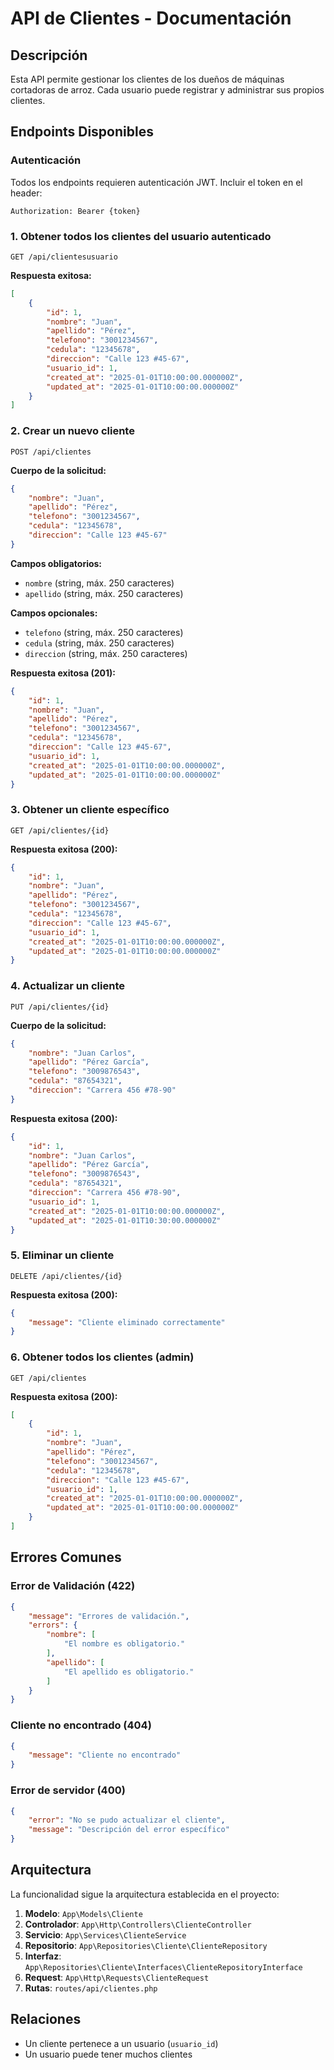 # API de Clientes - Documentación

## Descripción
Esta API permite gestionar los clientes de los dueños de máquinas cortadoras de arroz. Cada usuario puede registrar y administrar sus propios clientes.

## Endpoints Disponibles

### Autenticación
Todos los endpoints requieren autenticación JWT. Incluir el token en el header:
```
Authorization: Bearer {token}
```

### 1. Obtener todos los clientes del usuario autenticado
```
GET /api/clientesusuario
```

**Respuesta exitosa:**
```json
[
    {
        "id": 1,
        "nombre": "Juan",
        "apellido": "Pérez",
        "telefono": "3001234567",
        "cedula": "12345678",
        "direccion": "Calle 123 #45-67",
        "usuario_id": 1,
        "created_at": "2025-01-01T10:00:00.000000Z",
        "updated_at": "2025-01-01T10:00:00.000000Z"
    }
]
```

### 2. Crear un nuevo cliente
```
POST /api/clientes
```

**Cuerpo de la solicitud:**
```json
{
    "nombre": "Juan",
    "apellido": "Pérez",
    "telefono": "3001234567",
    "cedula": "12345678",
    "direccion": "Calle 123 #45-67"
}
```

**Campos obligatorios:**
- `nombre` (string, máx. 250 caracteres)
- `apellido` (string, máx. 250 caracteres)

**Campos opcionales:**
- `telefono` (string, máx. 250 caracteres)
- `cedula` (string, máx. 250 caracteres)
- `direccion` (string, máx. 250 caracteres)

**Respuesta exitosa (201):**
```json
{
    "id": 1,
    "nombre": "Juan",
    "apellido": "Pérez",
    "telefono": "3001234567",
    "cedula": "12345678",
    "direccion": "Calle 123 #45-67",
    "usuario_id": 1,
    "created_at": "2025-01-01T10:00:00.000000Z",
    "updated_at": "2025-01-01T10:00:00.000000Z"
}
```

### 3. Obtener un cliente específico
```
GET /api/clientes/{id}
```

**Respuesta exitosa (200):**
```json
{
    "id": 1,
    "nombre": "Juan",
    "apellido": "Pérez",
    "telefono": "3001234567",
    "cedula": "12345678",
    "direccion": "Calle 123 #45-67",
    "usuario_id": 1,
    "created_at": "2025-01-01T10:00:00.000000Z",
    "updated_at": "2025-01-01T10:00:00.000000Z"
}
```

### 4. Actualizar un cliente
```
PUT /api/clientes/{id}
```

**Cuerpo de la solicitud:**
```json
{
    "nombre": "Juan Carlos",
    "apellido": "Pérez García",
    "telefono": "3009876543",
    "cedula": "87654321",
    "direccion": "Carrera 456 #78-90"
}
```

**Respuesta exitosa (200):**
```json
{
    "id": 1,
    "nombre": "Juan Carlos",
    "apellido": "Pérez García",
    "telefono": "3009876543",
    "cedula": "87654321",
    "direccion": "Carrera 456 #78-90",
    "usuario_id": 1,
    "created_at": "2025-01-01T10:00:00.000000Z",
    "updated_at": "2025-01-01T10:30:00.000000Z"
}
```

### 5. Eliminar un cliente
```
DELETE /api/clientes/{id}
```

**Respuesta exitosa (200):**
```json
{
    "message": "Cliente eliminado correctamente"
}
```

### 6. Obtener todos los clientes (admin)
```
GET /api/clientes
```

**Respuesta exitosa (200):**
```json
[
    {
        "id": 1,
        "nombre": "Juan",
        "apellido": "Pérez",
        "telefono": "3001234567",
        "cedula": "12345678",
        "direccion": "Calle 123 #45-67",
        "usuario_id": 1,
        "created_at": "2025-01-01T10:00:00.000000Z",
        "updated_at": "2025-01-01T10:00:00.000000Z"
    }
]
```

## Errores Comunes

### Error de Validación (422)
```json
{
    "message": "Errores de validación.",
    "errors": {
        "nombre": [
            "El nombre es obligatorio."
        ],
        "apellido": [
            "El apellido es obligatorio."
        ]
    }
}
```

### Cliente no encontrado (404)
```json
{
    "message": "Cliente no encontrado"
}
```

### Error de servidor (400)
```json
{
    "error": "No se pudo actualizar el cliente",
    "message": "Descripción del error específico"
}
```

## Arquitectura

La funcionalidad sigue la arquitectura establecida en el proyecto:

1. **Modelo**: `App\Models\Cliente`
2. **Controlador**: `App\Http\Controllers\ClienteController`
3. **Servicio**: `App\Services\ClienteService`
4. **Repositorio**: `App\Repositories\Cliente\ClienteRepository`
5. **Interfaz**: `App\Repositories\Cliente\Interfaces\ClienteRepositoryInterface`
6. **Request**: `App\Http\Requests\ClienteRequest`
7. **Rutas**: `routes/api/clientes.php`

## Relaciones

- Un cliente pertenece a un usuario (`usuario_id`)
- Un usuario puede tener muchos clientes
